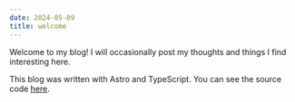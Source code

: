 ```yaml
---
date: 2024-05-09
title: welcome
---
```

Welcome to my blog! I will occasionally post my thoughts and things I find interesting here.

This blog was written with Astro and TypeScript. You can see the source code [here](https://github.com/mudkipdev/website).
